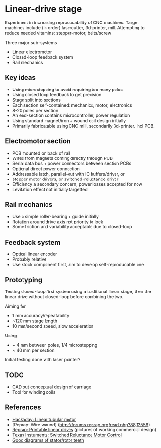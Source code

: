 
Linear-drive stage
==============
Experiment in increasing reproducability of CNC machines.
Target machines include (in order) lasercutter, 3d-printer, mill.
Attempting to reduce needed vitamins: stepper-motor, belts/screw

Three major sub-systems

* Linear electromotor
* Closed-loop feedback system
* Rail mechanics

Key ideas
-----------

* Using microstepping to avoid requiring too many poles
* Using closed loop feedback to get precision
* Stage split into sections
* Each section self-contained: mechanics, motor, electronics
* 8-20 poles per section
* An end-section contains microcontroller, power regulation
* Using standard magnet/iron + wound coil design initially
* Primarily fabricatable using CNC mill, secondarily 3d-printer. Incl PCB.


Electromotor section
------------

* PCB mounted on back of rail
* Wires from magnets coming directly through PCB
* Serial data bus + power connectors between section PCBs
* Optional direct power connection
* Addressable latch, parallel-out with IC buffers/driver, or
* stepper motor drivers, or switched-reluctance driver
* Efficiency a secondary concern, power losses accepted for now
* Levitation effect not initially targetted

Rail mechanics
---------------

* Use a simple roller-bearing + guide initially
* Rotation around drive axis not priority to lock
* Some friction and variability acceptable due to closed-loop

Feedback system
----------------

* Optical linear encoder
* Probably relative
* Use stock component first, aim to develop self-reproducable one

Prototyping
------------

Testing closed-loop first system using a traditional linear stage,
then the linear drive without closed-loop before combining the two.

Aiming for

* 1 mm accuracy/repeatability
* ~120 mm stage length
* 10 mm/second speed, slow acceleration

Using

* ~ 4 mm between poles, 1/4 microstepping
* ~ 40 mm per section

Initial testing done with laser pointer?

TODO
-----

* CAD out conceptual design of carriage
* Tool for winding coils

References
-----------

* [Hackaday: Linear tubular motor](http://hackaday.com/2013/02/04/building-a-linear-motor)
* [Reprap: Wire wound] (http://forums.reprap.org/read.php?88,12556)
* [Reprap: Printable linear drives](http://forums.reprap.org/read.php?1,5898) (pictures of working commercial design)
* [Texas Instuments: Switched Reluctance Motor Control](http://www.ti.com/lit/an/spra420a/spra420a.pdf)
* [Good diagrams of stator/rotor teeth](http://www.alciro.org/alciro/Plotter-Router-Fresadora-CNC_1/Motores-reluctancia-variable_42_en.htm)
